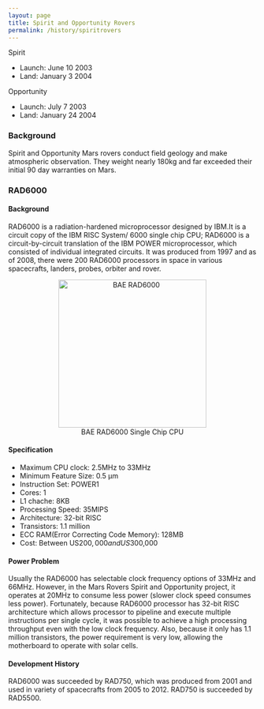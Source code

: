 ```yaml
---
layout: page
title: Spirit and Opportunity Rovers 
permalink: /history/spiritrovers
---
```


Spirit 
- Launch: June 10 2003
- Land: January 3 2004

Opportunity 
- Launch: July 7 2003
- Land: January 24 2004

### Background
Spirit and Opportunity Mars rovers conduct field geology and make atmospheric observation. They weight nearly 180kg and far exceeded their initial 90 day warranties on Mars.


### RAD6000

#### Background
RAD6000 is a radiation-hardened microprocessor designed by IBM.It is a circuit copy of the IBM RISC System/ 6000 single chip CPU; RAD6000 is a circuit-by-circuit translation of the IBM POWER microprocessor, which consisted of individual integrated circuits. It was produced from 1997 and as of 2008, there were 200 RAD6000 processors in space in various spacecrafts, landers, probes, orbiter and rover.

<center>	 
<figure>
  <img src="{{ site.baseurl }}/images/baerad6000.png" alt="BAE RAD6000" style="width: 300px;"/>
  <figcaption>BAE RAD6000 Single Chip CPU</figcaption>
</figure>
</center>


#### Specification
- Maximum CPU clock: 2.5MHz to 33MHz
- Minimum Feature Size: 0.5 μm
- Instruction Set: POWER1
- Cores: 1
- L1 chache: 8KB
- Processing Speed: 35MIPS
- Architecture: 32-bit RISC
- Transistors: 1.1 million
- ECC RAM(Error Correcting Code Memory): 128MB
- Cost: Between US$200,000 and US$300,000

#### Power Problem
Usually the RAD6000 has selectable clock frequency options of 33MHz and 66MHz. However, in the Mars Rovers Spirit and Opportunity project, it operates at 20MHz to consume less power (slower clock speed consumes less power). Fortunately, because RAD6000 processor has 32-bit RISC architecture which allows processor to pipeline and execute multiple instructions per single cycle, it was possible to achieve a high processing throughput even with the low clock frequency. Also, because it only has 1.1 million transistors, the power requirement is very low, allowing the motherboard to operate with solar cells.


#### Development History
RAD6000 was succeeded by RAD750, which was produced from 2001 and used in variety of spacecrafts from 2005 to 2012. RAD750 is succeeded by RAD5500.


